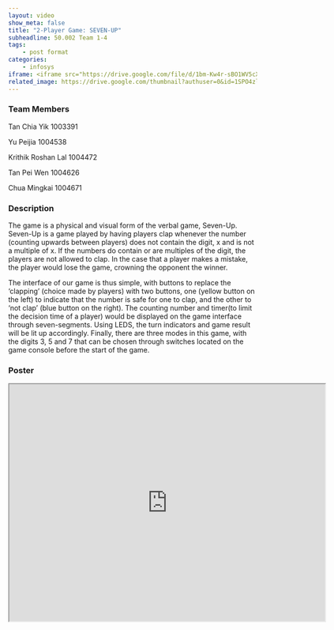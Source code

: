 ```yaml
---
layout: video
show_meta: false
title: "2-Player Game: SEVEN-UP"
subheadline: 50.002 Team 1-4
tags:
    - post format
categories:
    - infosys
iframe: <iframe src="https://drive.google.com/file/d/1bm-Kw4r-sBO1WV5cX_3eHwDy7nFS0IyA/preview" width="640" height="480"></iframe>
related_image: https://drive.google.com/thumbnail?authuser=0&id=1SPO4zle9GXNB-acDukq6Fgc882nRZ4ht&sz=w300-h300-p-k-nu-iv1
---
```


### Team Members

Tan Chia Yik              1003391

Yu Peijia                    1004538

Krithik Roshan Lal   1004472

Tan Pei Wen             1004626

Chua Mingkai           1004671  

### Description

The game is a physical and visual form of the verbal game, Seven-Up. Seven-Up is a game played by having players clap whenever the number (counting upwards between players) does not contain the digit, x and is not a multiple of x. If the numbers do contain or are multiples of the digit, the players are not allowed to clap. In the case that a player makes a mistake, the player would lose the game, crowning the opponent the winner.

The interface of our game is thus simple, with buttons to replace the ‘clapping’ (choice made by players)  with two buttons, one (yellow button on the left) to indicate that the number is safe for one to clap, and the other to ‘not clap’ (blue button on the right).  The counting number and timer(to limit the decision time of a player) would be displayed on the game interface through seven-segments. Using LEDS, the turn indicators and game result will be lit up accordingly.  Finally, there are three modes in this game, with the digits 3, 5 and 7 that can be chosen through switches located on the game console before the start of the game.

### Poster

<iframe src="https://drive.google.com/file/d/1SPO4zle9GXNB-acDukq6Fgc882nRZ4ht/preview" width="640" height="480"></iframe>
